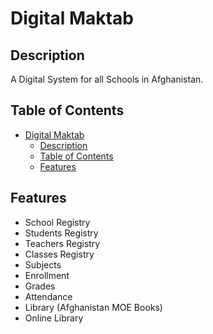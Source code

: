 # Digital Maktab

## Description
A Digital System for all Schools in Afghanistan.

## Table of Contents
- [Digital Maktab](#digital-maktab)
  - [Description](#description)
  - [Table of Contents](#table-of-contents)
  - [Features](#features)

## Features
- School Registry
- Students Registry
- Teachers Registry
- Classes Registry
- Subjects
- Enrollment
- Grades
- Attendance
- Library (Afghanistan MOE Books)
- Online Library
